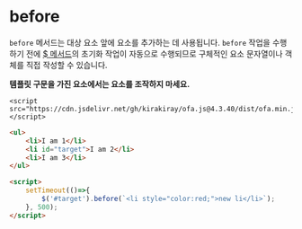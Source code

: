 # before

`before` 메서드는 대상 요소 앞에 요소를 추가하는 데 사용됩니다. `before` 작업을 수행하기 전에 [$ 메서드](../instance/dollar.md)의 초기화 작업이 자동으로 수행되므로 구체적인 요소 문자열이나 객체를 직접 작성할 수 있습니다.

**템플릿 구문을 가진 요소에서는 요소를 조작하지 마세요.**

<html-viewer>

```
<script src="https://cdn.jsdelivr.net/gh/kirakiray/ofa.js@4.3.40/dist/ofa.min.js"></script>
```

```html
<ul>
    <li>I am 1</li>
    <li id="target">I am 2</li>
    <li>I am 3</li>
</ul>

<script>
    setTimeout(()=>{
        $('#target').before(`<li style="color:red;">new li</li>`);
    }, 500);
</script>
```

</html-viewer>